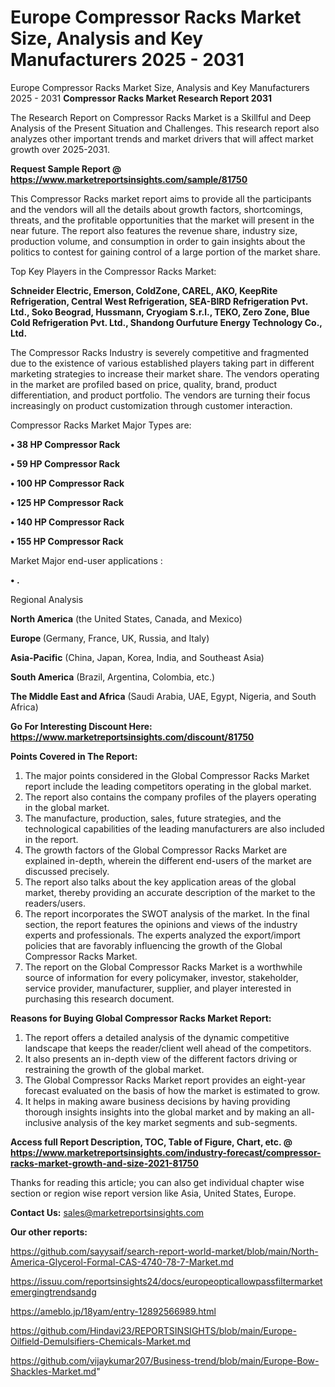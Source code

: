 # Europe Compressor Racks Market Size, Analysis and Key Manufacturers 2025 - 2031
Europe Compressor Racks Market Size, Analysis and Key Manufacturers 2025 - 2031
<strong>Compressor Racks Market Research Report 2031</strong>

The Research Report on Compressor Racks Market is a Skillful and Deep Analysis of the Present Situation and Challenges. This research report also analyzes other important trends and market drivers that will affect market growth over 2025-2031.

<strong>Request Sample Report @ <a href=https://www.marketreportsinsights.com/sample/81750>https://www.marketreportsinsights.com/sample/81750</a></strong>

This Compressor Racks market report aims to provide all the participants and the vendors will all the details about growth factors, shortcomings, threats, and the profitable opportunities that the market will present in the near future. The report also features the revenue share, industry size, production volume, and consumption in order to gain insights about the politics to contest for gaining control of a large portion of the market share.

Top Key Players in the Compressor Racks Market:

<strong>Schneider Electric, Emerson, ColdZone, CAREL, AKO, KeepRite Refrigeration, Central West Refrigeration, SEA-BIRD Refrigeration Pvt. Ltd., Soko Beograd, Hussmann, Cryogiam S.r.l., TEKO, Zero Zone, Blue Cold Refrigeration Pvt. Ltd., Shandong Ourfuture Energy Technology Co., Ltd.</strong>

The Compressor Racks Industry is severely competitive and fragmented due to the existence of various established players taking part in different marketing strategies to increase their market share. The vendors operating in the market are profiled based on price, quality, brand, product differentiation, and product portfolio. The vendors are turning their focus increasingly on product customization through customer interaction.

Compressor Racks Market Major Types are:

<strong>• 38 HP Compressor Rack

• 59 HP Compressor Rack

• 100 HP Compressor Rack

• 125 HP Compressor Rack

• 140 HP Compressor Rack

• 155 HP Compressor Rack</strong>

Market Major end-user applications :

<strong>• .</strong>

Regional Analysis

</u><strong><b>North America</b></strong> (the United States, Canada, and Mexico)

<strong><b>Europe </b></strong>(Germany, France, UK, Russia, and Italy)

<strong><b>Asia-Pacific</b></strong> (China, Japan, Korea, India, and Southeast Asia)

<strong><b>South America</b></strong> (Brazil, Argentina, Colombia, etc.)

<strong><b>The Middle East and Africa</b></strong> (Saudi Arabia, UAE, Egypt, Nigeria, and South Africa)

<strong>Go For Interesting Discount Here: <a href=https://www.marketreportsinsights.com/discount/81750>https://www.marketreportsinsights.com/discount/81750</a></strong>

<strong>Points Covered in The Report:</strong>
<ol>
  <li>The major points considered in the Global Compressor Racks Market report include the leading competitors operating in the global market.</li>
  <li>The report also contains the company profiles of the players operating in the global market.</li>
  <li>The manufacture, production, sales, future strategies, and the technological capabilities of the leading manufacturers are also included in the report.</li>
  <li>The growth factors of the Global Compressor Racks Market are explained in-depth, wherein the different end-users of the market are discussed precisely.</li>
  <li>The report also talks about the key application areas of the global market, thereby providing an accurate description of the market to the readers/users.</li>
  <li>The report incorporates the SWOT analysis of the market. In the final section, the report features the opinions and views of the industry experts and professionals. The experts analyzed the export/import policies that are favorably influencing the growth of the Global Compressor Racks Market.</li>
  <li>The report on the Global Compressor Racks Market is a worthwhile source of information for every policymaker, investor, stakeholder, service provider, manufacturer, supplier, and player interested in purchasing this research document.</li>
</ol>
<strong>Reasons for Buying Global Compressor Racks Market Report:</strong>

<ol>
  <li>The report offers a detailed analysis of the dynamic competitive landscape that keeps the reader/client well ahead of the competitors.</li>
  <li>It also presents an in-depth view of the different factors driving or restraining the growth of the global market.</li>
  <li>The Global Compressor Racks Market report provides an eight-year forecast evaluated on the basis of how the market is estimated to grow.</li>
  <li>It helps in making aware business decisions by having providing thorough insights insights into the global market and by making an all-inclusive analysis of the key market segments and sub-segments.</li>
</ol>
<strong>Access full Report Description, TOC, Table of Figure, Chart, etc. @ <a href=https://www.marketreportsinsights.com/industry-forecast/compressor-racks-market-growth-and-size-2021-81750>https://www.marketreportsinsights.com/industry-forecast/compressor-racks-market-growth-and-size-2021-81750</a></strong>


Thanks for reading this article; you can also get individual chapter wise section or region wise report version like Asia, United States, Europe.

<strong>Contact Us:</strong>
sales@marketreportsinsights.com

<strong>Our other reports:</strong>

<a href=https://github.com/sayysaif/search-report-world-market/blob/main/North-America-Glycerol-Formal-CAS-4740-78-7-Market.md>https://github.com/sayysaif/search-report-world-market/blob/main/North-America-Glycerol-Formal-CAS-4740-78-7-Market.md</a>

<a href=https://issuu.com/reportsinsights24/docs/europeopticallowpassfiltermarketemergingtrendsandg>https://issuu.com/reportsinsights24/docs/europeopticallowpassfiltermarketemergingtrendsandg</a>

<a href=https://ameblo.jp/18yam/entry-12892566989.html>https://ameblo.jp/18yam/entry-12892566989.html</a>

<a href=https://github.com/Hindavi23/REPORTSINSIGHTS/blob/main/Europe-Oilfield-Demulsifiers-Chemicals-Market.md>https://github.com/Hindavi23/REPORTSINSIGHTS/blob/main/Europe-Oilfield-Demulsifiers-Chemicals-Market.md</a>

<a href=https://github.com/vijaykumar207/Business-trend/blob/main/Europe-Bow-Shackles-Market.md>https://github.com/vijaykumar207/Business-trend/blob/main/Europe-Bow-Shackles-Market.md</a>"
